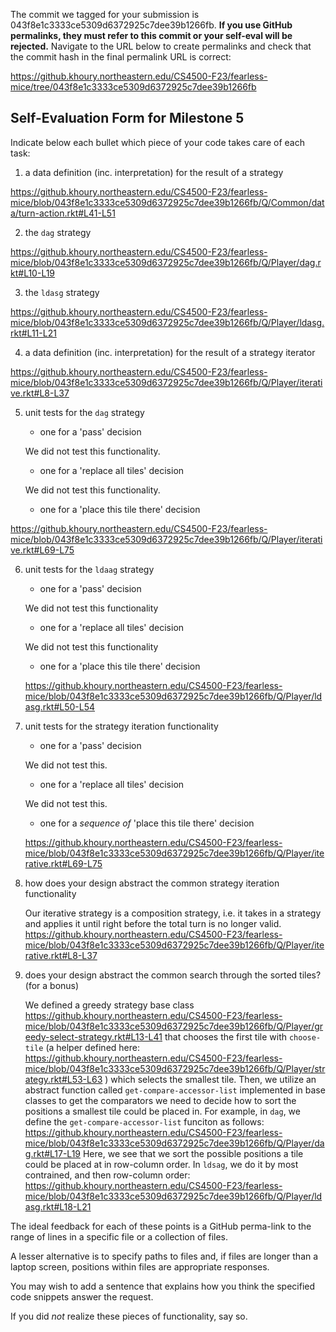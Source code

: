 The commit we tagged for your submission is 043f8e1c3333ce5309d6372925c7dee39b1266fb.
**If you use GitHub permalinks, they must refer to this commit or your self-eval will be rejected.**
Navigate to the URL below to create permalinks and check that the commit hash in the final permalink URL is correct:

https://github.khoury.northeastern.edu/CS4500-F23/fearless-mice/tree/043f8e1c3333ce5309d6372925c7dee39b1266fb

## Self-Evaluation Form for Milestone 5

Indicate below each bullet which piece of your code takes care of each task:

1. a data definition (inc. interpretation) for the result of a strategy

https://github.khoury.northeastern.edu/CS4500-F23/fearless-mice/blob/043f8e1c3333ce5309d6372925c7dee39b1266fb/Q/Common/data/turn-action.rkt#L41-L51

2. the `dag` strategy 

https://github.khoury.northeastern.edu/CS4500-F23/fearless-mice/blob/043f8e1c3333ce5309d6372925c7dee39b1266fb/Q/Player/dag.rkt#L10-L19

3. the `ldasg` strategy 

https://github.khoury.northeastern.edu/CS4500-F23/fearless-mice/blob/043f8e1c3333ce5309d6372925c7dee39b1266fb/Q/Player/ldasg.rkt#L11-L21

4. a data definition (inc. interpretation) for the result of a strategy iterator

https://github.khoury.northeastern.edu/CS4500-F23/fearless-mice/blob/043f8e1c3333ce5309d6372925c7dee39b1266fb/Q/Player/iterative.rkt#L8-L37

5. unit tests for the `dag` strategy
   - one for a 'pass' decision
   
   We did not test this functionality.
   
   - one for a 'replace all tiles' decision

   We did not test this functionality.

   - one for a 'place this tile there' decision

https://github.khoury.northeastern.edu/CS4500-F23/fearless-mice/blob/043f8e1c3333ce5309d6372925c7dee39b1266fb/Q/Player/iterative.rkt#L69-L75

6. unit tests for the `ldaag` strategy
   - one for a 'pass' decision

   We did not test this functionality

   - one for a 'replace all tiles' decision

   We did not test this functionality

   - one for a 'place this tile there' decision

   https://github.khoury.northeastern.edu/CS4500-F23/fearless-mice/blob/043f8e1c3333ce5309d6372925c7dee39b1266fb/Q/Player/ldasg.rkt#L50-L54

7. unit tests for the strategy iteration functionality 
   - one for a 'pass' decision

   We did not test this.

   - one for a 'replace all tiles' decision

   We did not test this.

   - one for a _sequence of_ 'place this tile there' decision

   https://github.khoury.northeastern.edu/CS4500-F23/fearless-mice/blob/043f8e1c3333ce5309d6372925c7dee39b1266fb/Q/Player/iterative.rkt#L69-L75

8. how does your design abstract the common strategy iteration functionality 

   Our iterative strategy is a composition strategy, i.e. it takes in a strategy and applies it until right before the total turn is no longer valid. https://github.khoury.northeastern.edu/CS4500-F23/fearless-mice/blob/043f8e1c3333ce5309d6372925c7dee39b1266fb/Q/Player/iterative.rkt#L8-L37

9. does your design abstract the common search through the sorted tiles?
   (for a bonus)
   
   We defined a greedy strategy base class  https://github.khoury.northeastern.edu/CS4500-F23/fearless-mice/blob/043f8e1c3333ce5309d6372925c7dee39b1266fb/Q/Player/greedy-select-strategy.rkt#L13-L41 
   that chooses the first tile with `choose-tile` (a helper defined here: https://github.khoury.northeastern.edu/CS4500-F23/fearless-mice/blob/043f8e1c3333ce5309d6372925c7dee39b1266fb/Q/Player/strategy.rkt#L53-L63 ) which selects the smallest tile. Then, we utilize an abstract function called `get-compare-accessor-list` implemented in base classes to get the comparators we need to decide how to sort the positions a smallest tile could be placed in. For example, in `dag`, we define the `get-compare-accessor-list` funciton as follows:
https://github.khoury.northeastern.edu/CS4500-F23/fearless-mice/blob/043f8e1c3333ce5309d6372925c7dee39b1266fb/Q/Player/dag.rkt#L17-L19
Here, we see that we sort the possible positions a tile could be placed at in row-column order. In `ldsag`, we do it by most contrained, and then row-column order: 
https://github.khoury.northeastern.edu/CS4500-F23/fearless-mice/blob/043f8e1c3333ce5309d6372925c7dee39b1266fb/Q/Player/ldasg.rkt#L18-L21
   
The ideal feedback for each of these points is a GitHub perma-link to
the range of lines in a specific file or a collection of files.

A lesser alternative is to specify paths to files and, if files are
longer than a laptop screen, positions within files are appropriate
responses.

You may wish to add a sentence that explains how you think the
specified code snippets answer the request.

If you did *not* realize these pieces of functionality, say so.



